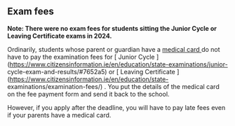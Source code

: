 ##  Exam fees

**Note: There were no exam fees for students sitting the Junior Cycle or
Leaving Certificate exams in 2024.**

Ordinarily, students whose parent or guardian have a [ medical card
](/en/health/medical-cards-and-gp-visit-cards/medical-card/) do not have to
pay the examination fees for [ Junior Cycle
](https://www.citizensinformation.ie/en/education/state-examinations/junior-
cycle-exam-and-results/#7652a5) or [ Leaving Certificate
](https://www.citizensinformation.ie/en/education/state-
examinations/examination-fees/) . You put the details of the medical card on
the fee payment form and send it back to the school.

However, if you apply after the deadline, you will have to pay late fees even
if your parents have a medical card.
